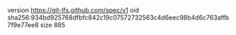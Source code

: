 version https://git-lfs.github.com/spec/v1
oid sha256:934bd925768dfbfc842c19c07572732563c4d6eec98b4d6c763affb7f9e77ee8
size 885
